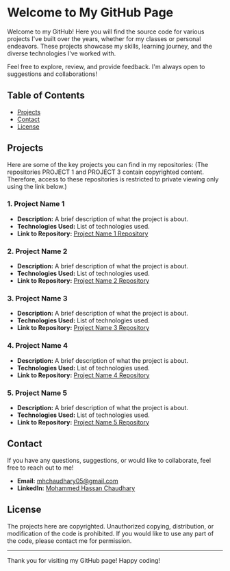 # Welcome to My GitHub Page

Welcome to my GitHub! Here you will find the source code for various projects I've built over the years, whether for my classes or personal endeavors. These projects showcase my skills, learning journey, and the diverse technologies I've worked with.

Feel free to explore, review, and provide feedback. I'm always open to suggestions and collaborations!

## Table of Contents

- [Projects](#projects)
- [Contact](#contact)
- [License](#license)

## Projects

Here are some of the key projects you can find in my repositories:
(The repositories PROJECT 1 and PROJECT 3 contain copyrighted content. Therefore, access to these repositories is restricted to private viewing only using the link below.)

### 1. **Project Name 1**
- **Description:** A brief description of what the project is about.
- **Technologies Used:** List of technologies used.
- **Link to Repository:** [Project Name 1 Repository](https://gitfront.io/r/mhchaudh/ZeKFzcKQBuAG/Project-1.git)

### 2. **Project Name 2**
- **Description:** A brief description of what the project is about.
- **Technologies Used:** List of technologies used.
- **Link to Repository:** [Project Name 2 Repository](https://github.com/mhchaudh/Project-2.git)

### 3. **Project Name 3**
- **Description:** A brief description of what the project is about.
- **Technologies Used:** List of technologies used.
- **Link to Repository:** [Project Name 3 Repository](https://github.com/mhchaudh/Project-3.git)

### 4. **Project Name 4**
- **Description:** A brief description of what the project is about.
- **Technologies Used:** List of technologies used.
- **Link to Repository:** [Project Name 4 Repository](https://github.com/mhchaudh/Project-4.git)

### 5. **Project Name 5**
- **Description:** A brief description of what the project is about.
- **Technologies Used:** List of technologies used.
- **Link to Repository:** [Project Name 5 Repository](https://github.com/mhchaudh/Project-5.git)




## Contact

If you have any questions, suggestions, or would like to collaborate, feel free to reach out to me!

- **Email:** mhchaudhary05@gmail.com
- **LinkedIn:** [Mohammed Hassan Chaudhary](https://www.linkedin.com/in/mhchaudhary05/)

## License

The projects here are copyrighted. Unauthorized copying, distribution, or modification of the code is prohibited. If you would like to use any part of the code, please contact me for permission.

---

Thank you for visiting my GitHub page! Happy coding!
